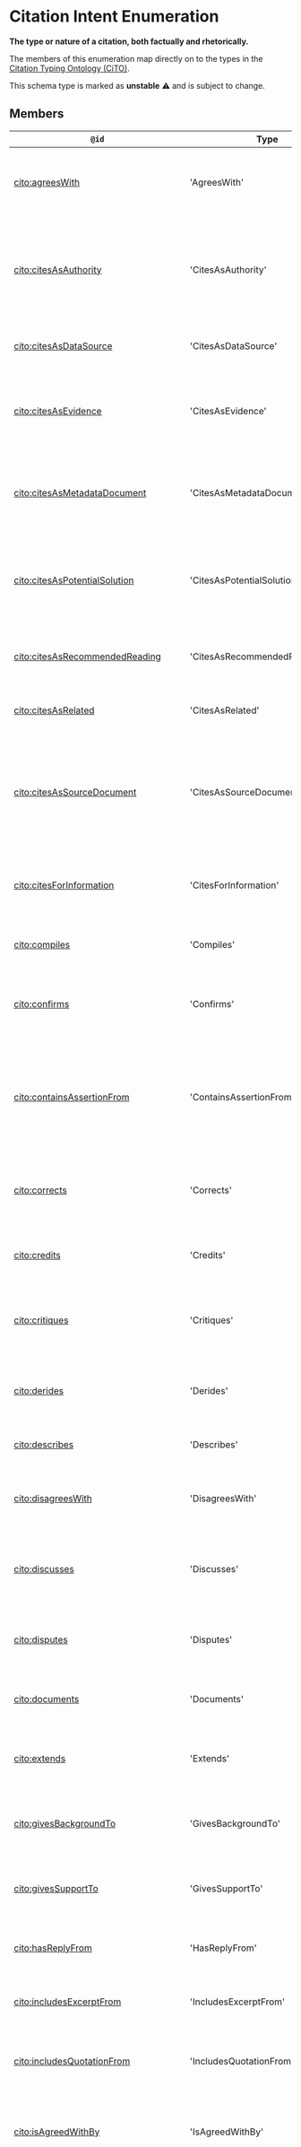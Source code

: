 # Citation Intent Enumeration

**The type or nature of a citation, both factually and rhetorically.**

The members of this enumeration map directly on to the types in the [Citation Typing Ontology (CiTO)](http://www.sparontologies.net/ontologies/cito).

This schema type is marked as **unstable** ⚠️ and is subject to change.

## Members

| `@id`                                                                                         | Type                            | Description                                                                                                                                                                                                                                                                  |
| --------------------------------------------------------------------------------------------- | ------------------------------- | ---------------------------------------------------------------------------------------------------------------------------------------------------------------------------------------------------------------------------------------------------------------------------- |
| [cito:agreesWith](https://sparontologies.github.io/cito/current/cito.html)                    | 'AgreesWith'                    | The citing entity agrees with statements, ideas or conclusions presented in the cited entity                                                                                                                                                                                 |
| [cito:citesAsAuthority](https://sparontologies.github.io/cito/current/cito.html)              | 'CitesAsAuthority'              | The citing entity cites the cited entity as one that provides an authoritative description or definition of the subject under discussion                                                                                                                                     |
| [cito:citesAsDataSource](https://sparontologies.github.io/cito/current/cito.html)             | 'CitesAsDataSource'             | The citing entity cites the cited entity as source of data                                                                                                                                                                                                                   |
| [cito:citesAsEvidence](https://sparontologies.github.io/cito/current/cito.html)               | 'CitesAsEvidence'               | The citing entity cites the cited entity as source of factual evidence for statements it contains                                                                                                                                                                            |
| [cito:citesAsMetadataDocument](https://sparontologies.github.io/cito/current/cito.html)       | 'CitesAsMetadataDocument'       | The citing entity cites the cited entity as being the container of metadata describing the citing entity                                                                                                                                                                     |
| [cito:citesAsPotentialSolution](https://sparontologies.github.io/cito/current/cito.html)      | 'CitesAsPotentialSolution'      | The citing entity cites the cited entity as providing or containing a possible solution to the issues being discussed                                                                                                                                                        |
| [cito:citesAsRecommendedReading](https://sparontologies.github.io/cito/current/cito.html)     | 'CitesAsRecommendedReading'     | The citing entity cites the cited entity as an item of recommended reading                                                                                                                                                                                                   |
| [cito:citesAsRelated](https://sparontologies.github.io/cito/current/cito.html)                | 'CitesAsRelated'                | The citing entity cites the cited entity as one that is related                                                                                                                                                                                                              |
| [cito:citesAsSourceDocument](https://sparontologies.github.io/cito/current/cito.html)         | 'CitesAsSourceDocument'         | The citing entity cites the cited entity as being the entity from which the citing entity is derived, or about which the citing entity contains metadata                                                                                                                     |
| [cito:citesForInformation](https://sparontologies.github.io/cito/current/cito.html)           | 'CitesForInformation'           | The citing entity cites the cited entity as a source of information on the subject under discussion                                                                                                                                                                          |
| [cito:compiles](https://sparontologies.github.io/cito/current/cito.html)                      | 'Compiles'                      | The citing entity is used to create or compile the cited entity                                                                                                                                                                                                              |
| [cito:confirms](https://sparontologies.github.io/cito/current/cito.html)                      | 'Confirms'                      | The citing entity confirms facts, ideas or statements presented in the cited entity                                                                                                                                                                                          |
| [cito:containsAssertionFrom](https://sparontologies.github.io/cito/current/cito.html)         | 'ContainsAssertionFrom'         | The citing entity contains a statement of fact or a logical assertion (or a collection of such facts and/or assertions) originally present in the cited entity                                                                                                               |
| [cito:corrects](https://sparontologies.github.io/cito/current/cito.html)                      | 'Corrects'                      | The citing entity corrects statements, ideas or conclusions presented in the cited entity                                                                                                                                                                                    |
| [cito:credits](https://sparontologies.github.io/cito/current/cito.html)                       | 'Credits'                       | The citing entity acknowledges contributions made by the cited entity                                                                                                                                                                                                        |
| [cito:critiques](https://sparontologies.github.io/cito/current/cito.html)                     | 'Critiques'                     | The citing entity critiques statements, ideas or conclusions presented in the cited entity                                                                                                                                                                                   |
| [cito:derides](https://sparontologies.github.io/cito/current/cito.html)                       | 'Derides'                       | The citing entity express derision for the cited entity, or for ideas or conclusions contained within it                                                                                                                                                                     |
| [cito:describes](https://sparontologies.github.io/cito/current/cito.html)                     | 'Describes'                     | The citing entity describes the cited entity                                                                                                                                                                                                                                 |
| [cito:disagreesWith](https://sparontologies.github.io/cito/current/cito.html)                 | 'DisagreesWith'                 | The citing entity disagrees with statements, ideas or conclusions presented in the cited entity                                                                                                                                                                              |
| [cito:discusses](https://sparontologies.github.io/cito/current/cito.html)                     | 'Discusses'                     | The citing entity discusses statements, ideas or conclusions presented in the cited entity                                                                                                                                                                                   |
| [cito:disputes](https://sparontologies.github.io/cito/current/cito.html)                      | 'Disputes'                      | The citing entity disputes statements, ideas or conclusions presented in the cited entity                                                                                                                                                                                    |
| [cito:documents](https://sparontologies.github.io/cito/current/cito.html)                     | 'Documents'                     | The citing entity documents information about the cited entity                                                                                                                                                                                                               |
| [cito:extends](https://sparontologies.github.io/cito/current/cito.html)                       | 'Extends'                       | The citing entity extends facts, ideas or understandings presented in the cited entity                                                                                                                                                                                       |
| [cito:givesBackgroundTo](https://sparontologies.github.io/cito/current/cito.html)             | 'GivesBackgroundTo'             | The cited entity provides background information for the citing entity                                                                                                                                                                                                       |
| [cito:givesSupportTo](https://sparontologies.github.io/cito/current/cito.html)                | 'GivesSupportTo'                | The cited entity provides intellectual or factual support for the citing entity                                                                                                                                                                                              |
| [cito:hasReplyFrom](https://sparontologies.github.io/cito/current/cito.html)                  | 'HasReplyFrom'                  | The cited entity evokes a reply from the citing entity                                                                                                                                                                                                                       |
| [cito:includesExcerptFrom](https://sparontologies.github.io/cito/current/cito.html)           | 'IncludesExcerptFrom'           | The citing entity includes one or more excerpts from the cited entity                                                                                                                                                                                                        |
| [cito:includesQuotationFrom](https://sparontologies.github.io/cito/current/cito.html)         | 'IncludesQuotationFrom'         | The citing entity includes one or more quotations from the cited entity                                                                                                                                                                                                      |
| [cito:isAgreedWithBy](https://sparontologies.github.io/cito/current/cito.html)                | 'IsAgreedWithBy'                | The cited entity contains statements, ideas or conclusions with which the citing entity agrees                                                                                                                                                                               |
| [cito:isCitedAsAuthorityBy](https://sparontologies.github.io/cito/current/cito.html)          | 'IsCitedAsAuthorityBy'          | The cited entity is cited as providing an authoritative description or definition of the subject under discussion in the citing entity                                                                                                                                       |
| [cito:isCitedAsDataSourceBy](https://sparontologies.github.io/cito/current/cito.html)         | 'IsCitedAsDataSourceBy'         | The cited entity is cited as a data source by the citing entity                                                                                                                                                                                                              |
| [cito:isCitedAsEvidenceBy](https://sparontologies.github.io/cito/current/cito.html)           | 'IsCitedAsEvidenceBy'           | The cited entity is cited for providing factual evidence to the citing entity                                                                                                                                                                                                |
| [cito:isCitedAsMetadataDocumentBy](https://sparontologies.github.io/cito/current/cito.html)   | 'IsCitedAsMetadataDocumentBy'   | The cited entity is cited as being the container of metadata relating to the citing entity                                                                                                                                                                                   |
| [cito:isCitedAsPontentialSolutionBy](https://sparontologies.github.io/cito/current/cito.html) | 'IsCitedAsPontentialSolutionBy' | The cited entity is cited as providing or containing a possible solution to the issues being discussed in the citing entity                                                                                                                                                  |
| [cito:isCitedAsRecommendedReadingBy](https://sparontologies.github.io/cito/current/cito.html) | 'IsCitedAsRecommendedReadingBy' | The cited entity is cited by the citing entity as an item of recommended reading                                                                                                                                                                                             |
| [cito:isCitedAsRelatedBy](https://sparontologies.github.io/cito/current/cito.html)            | 'IsCitedAsRelatedBy'            | The cited entity is cited as being related to the citing entity                                                                                                                                                                                                              |
| [cito:isCitedAsSourceDocumentBy](https://sparontologies.github.io/cito/current/cito.html)     | 'IsCitedAsSourceDocumentBy'     | The cited entity is cited as being the entity from which the citing entity is derived, or about which the citing entity contains metadata                                                                                                                                    |
| [cito:isCitedBy](https://sparontologies.github.io/cito/current/cito.html)                     | 'IsCitedBy'                     | The cited entity (the subject of the RDF triple) is cited by the citing entity (the object of the triple)                                                                                                                                                                    |
| [cito:isCitedForInformationBy](https://sparontologies.github.io/cito/current/cito.html)       | 'IsCitedForInformationBy'       | The cited entity is cited as a source of information on the subject under discussion in the citing entity                                                                                                                                                                    |
| [cito:isCompiledBy](https://sparontologies.github.io/cito/current/cito.html)                  | 'IsCompiledBy'                  | The cited entity is the result of a compile or creation event using the citing entity                                                                                                                                                                                        |
| [cito:isConfirmedBy](https://sparontologies.github.io/cito/current/cito.html)                 | 'IsConfirmedBy'                 | The cited entity presents facts, ideas or statements that are confirmed by the citing entity                                                                                                                                                                                 |
| [cito:isCorrectedBy](https://sparontologies.github.io/cito/current/cito.html)                 | 'IsCorrectedBy'                 | The cited entity presents statements, ideas or conclusions that are corrected by the citing entity                                                                                                                                                                           |
| [cito:isCreditedBy](https://sparontologies.github.io/cito/current/cito.html)                  | 'IsCreditedBy'                  | The cited entity makes contributions that are acknowledged by the citing entity                                                                                                                                                                                              |
| [cito:isCritiquedBy](https://sparontologies.github.io/cito/current/cito.html)                 | 'IsCritiquedBy'                 | The cited entity presents statements, ideas or conclusions that are critiqued by the citing entity                                                                                                                                                                           |
| [cito:isDeridedBy](https://sparontologies.github.io/cito/current/cito.html)                   | 'IsDeridedBy'                   | The cited entity contains ideas or conclusions for which the citing entity express derision                                                                                                                                                                                  |
| [cito:isDescribedBy](https://sparontologies.github.io/cito/current/cito.html)                 | 'IsDescribedBy'                 | The cited entity is described by the citing entity                                                                                                                                                                                                                           |
| [cito:isDisagreedWithBy](https://sparontologies.github.io/cito/current/cito.html)             | 'IsDisagreedWithBy'             | The cited entity presents statements, ideas or conclusions that are disagreed with by the citing entity                                                                                                                                                                      |
| [cito:isDiscussedBy](https://sparontologies.github.io/cito/current/cito.html)                 | 'IsDiscussedBy'                 | The cited entity presents statements, ideas or conclusions that are discussed by the citing entity                                                                                                                                                                           |
| [cito:isDisputedBy](https://sparontologies.github.io/cito/current/cito.html)                  | 'IsDisputedBy'                  | The cited entity presents statements, ideas or conclusions that are disputed by the citing entity                                                                                                                                                                            |
| [cito:isDocumentedBy](https://sparontologies.github.io/cito/current/cito.html)                | 'IsDocumentedBy'                | Information about the cited entity is documented by the citing entity                                                                                                                                                                                                        |
| [cito:isExtendedBy](https://sparontologies.github.io/cito/current/cito.html)                  | 'IsExtendedBy'                  | The cited entity presents facts, ideas or understandings that are extended by the citing entity                                                                                                                                                                              |
| [cito:isLinkedToBy](https://sparontologies.github.io/cito/current/cito.html)                  | 'IsLinkedToBy'                  | The cited entity is the target for an HTTP Uniform Resource Locator (URL) link within the citing entity                                                                                                                                                                      |
| [cito:isParodiedBy](https://sparontologies.github.io/cito/current/cito.html)                  | 'IsParodiedBy'                  | The characteristic style or content of the cited entity is imitated by the citing entity for comic effect, usually without explicit citation                                                                                                                                 |
| [cito:isPlagiarizedBy](https://sparontologies.github.io/cito/current/cito.html)               | 'IsPlagiarizedBy'               | The cited entity is plagiarized by the author of the citing entity, who includes within the citing entity textual or other elements from the cited entity without formal acknowledgement of their source                                                                     |
| [cito:isQualifiedBy](https://sparontologies.github.io/cito/current/cito.html)                 | 'IsQualifiedBy'                 | The cited entity presents statements, ideas or conclusions that are qualified or have conditions placed upon them by the citing entity                                                                                                                                       |
| [cito:isRefutedBy](https://sparontologies.github.io/cito/current/cito.html)                   | 'IsRefutedBy'                   | The cited entity presents statements, ideas or conclusions that are refuted by the citing entity                                                                                                                                                                             |
| [cito:isRetractedBy](https://sparontologies.github.io/cito/current/cito.html)                 | 'IsRetractedBy'                 | The cited entity is formally retracted by the citing entity                                                                                                                                                                                                                  |
| [cito:isReviewedBy](https://sparontologies.github.io/cito/current/cito.html)                  | 'IsReviewedBy'                  | The cited entity presents statements, ideas or conclusions that are reviewed by the citing entity                                                                                                                                                                            |
| [cito:isRidiculedBy](https://sparontologies.github.io/cito/current/cito.html)                 | 'IsRidiculedBy'                 | The cited entity or aspects of its contents are ridiculed by the citing entity                                                                                                                                                                                               |
| [cito:isSpeculatedOnBy](https://sparontologies.github.io/cito/current/cito.html)              | 'IsSpeculatedOnBy'              | The cited entity is cited because the citing article contains speculations on its content or ideas                                                                                                                                                                           |
| [cito:isSupportedBy](https://sparontologies.github.io/cito/current/cito.html)                 | 'IsSupportedBy'                 | The cited entity receives intellectual or factual support from the citing entity                                                                                                                                                                                             |
| [cito:isUpdatedBy](https://sparontologies.github.io/cito/current/cito.html)                   | 'IsUpdatedBy'                   | The cited entity presents statements, ideas, hypotheses or understanding that are updated by the cited entity                                                                                                                                                                |
| [cito:likes](https://sparontologies.github.io/cito/current/cito.html)                         | 'Likes'                         | A property that permits you to express appreciation of or interest in something that is the object of the RDF triple, or to express that it is worth thinking about even if you do not agree with its content, enabling social media 'likes' statements to be encoded in RDF |
| [cito:linksTo](https://sparontologies.github.io/cito/current/cito.html)                       | 'LinksTo'                       | The citing entity provides a link, in the form of an HTTP Uniform Resource Locator (URL), to the cited entity                                                                                                                                                                |
| [cito:obtainsBackgroundFrom](https://sparontologies.github.io/cito/current/cito.html)         | 'ObtainsBackgroundFrom'         | The citing entity obtains background information from the cited entity                                                                                                                                                                                                       |
| [cito:obtainsSupportFrom](https://sparontologies.github.io/cito/current/cito.html)            | 'ObtainsSupportFrom'            | The citing entity obtains intellectual or factual support from the cited entity                                                                                                                                                                                              |
| [cito:parodies](https://sparontologies.github.io/cito/current/cito.html)                      | 'Parodies'                      | The citing entity imitates the characteristic style or content of the cited entity for comic effect, usually without explicit citation                                                                                                                                       |
| [cito:plagiarizes](https://sparontologies.github.io/cito/current/cito.html)                   | 'Plagiarizes'                   | A property indicating that the author of the citing entity plagiarizes the cited entity, by including textual or other elements from the cited entity without formal acknowledgement of their source                                                                         |
| [cito:providesAssertionFor](https://sparontologies.github.io/cito/current/cito.html)          | 'ProvidesAssertionFor'          | The cited entity contains and is the original source of a statement of fact or a logical assertion (or a collection of such facts and/or assertions) that is to be found in the citing entity                                                                                |
| [cito:providesConclusionsFor](https://sparontologies.github.io/cito/current/cito.html)        | 'ProvidesConclusionsFor'        | The cited entity presents conclusions that are used in work described in the citing entity                                                                                                                                                                                   |
| [cito:providesDataFor](https://sparontologies.github.io/cito/current/cito.html)               | 'ProvidesDataFor'               | The cited entity presents data that are used in work described in the citing entity                                                                                                                                                                                          |
| [cito:providesExcerptFor](https://sparontologies.github.io/cito/current/cito.html)            | 'ProvidesExcerptFor'            | The cited entity contains information, usually of a textual nature, that is excerpted by (used as an excerpt within) the citing entity                                                                                                                                       |
| [cito:providesMethodFor](https://sparontologies.github.io/cito/current/cito.html)             | 'ProvidesMethodFor'             | The cited entity details a method that is used in work described by the citing entity                                                                                                                                                                                        |
| [cito:providesQuotationFor](https://sparontologies.github.io/cito/current/cito.html)          | 'ProvidesQuotationFor'          | The cited entity contains information, usually of a textual nature, that is quoted by (used as a quotation within) the citing entity                                                                                                                                         |
| [cito:qualifies](https://sparontologies.github.io/cito/current/cito.html)                     | 'Qualifies'                     | The citing entity qualifies or places conditions or restrictions upon statements, ideas or conclusions presented in the cited entity                                                                                                                                         |
| [cito:refutes](https://sparontologies.github.io/cito/current/cito.html)                       | 'Refutes'                       | The citing entity refutes statements, ideas or conclusions presented in the cited entity                                                                                                                                                                                     |
| [cito:repliesTo](https://sparontologies.github.io/cito/current/cito.html)                     | 'RepliesTo'                     | The citing entity replies to statements, ideas or criticisms presented in the cited entity                                                                                                                                                                                   |
| [cito:retracts](https://sparontologies.github.io/cito/current/cito.html)                      | 'Retracts'                      | The citing entity constitutes a formal retraction of the cited entity                                                                                                                                                                                                        |
| [cito:reviews](https://sparontologies.github.io/cito/current/cito.html)                       | 'Reviews'                       | The citing entity reviews statements, ideas or conclusions presented in the cited entity                                                                                                                                                                                     |
| [cito:ridicules](https://sparontologies.github.io/cito/current/cito.html)                     | 'Ridicules'                     | The citing entity ridicules the cited entity or aspects of its contents                                                                                                                                                                                                      |
| [cito:sharesAuthorInstitutionWith](https://sparontologies.github.io/cito/current/cito.html)   | 'SharesAuthorInstitutionWith'   | Each entity has at least one author that shares a common institutional affiliation with an author of the other entity                                                                                                                                                        |
| [cito:sharesAuthorWith](https://sparontologies.github.io/cito/current/cito.html)              | 'SharesAuthorWith'              | Each entity has at least one author in common with the other entity                                                                                                                                                                                                          |
| [cito:sharesFundingAgencyWith](https://sparontologies.github.io/cito/current/cito.html)       | 'SharesFundingAgencyWith'       | The two entities result from activities that have been funded by the same funding agency                                                                                                                                                                                     |
| [cito:sharesJournalWith](https://sparontologies.github.io/cito/current/cito.html)             | 'SharesJournalWith'             | The citing and cited bibliographic resources are published in the same journal                                                                                                                                                                                               |
| [cito:sharesPublicationVenueWith](https://sparontologies.github.io/cito/current/cito.html)    | 'SharesPublicationVenueWith'    | The citing and cited bibliographic resources are published in same publication venue                                                                                                                                                                                         |
| [cito:speculatesOn](https://sparontologies.github.io/cito/current/cito.html)                  | 'SpeculatesOn'                  | The citing entity speculates on something within or related to the cited entity, without firm evidence                                                                                                                                                                       |
| [cito:supports](https://sparontologies.github.io/cito/current/cito.html)                      | 'Supports'                      | The citing entity provides intellectual or factual support for statements, ideas or conclusions presented in the cited entity                                                                                                                                                |
| [cito:updates](https://sparontologies.github.io/cito/current/cito.html)                       | 'Updates'                       | The citing entity updates statements, ideas, hypotheses or understanding presented in the cited entity                                                                                                                                                                       |
| [cito:usesConclusionsFrom](https://sparontologies.github.io/cito/current/cito.html)           | 'UsesConclusionsFrom'           | The citing entity describes work that uses conclusions presented in the cited entity                                                                                                                                                                                         |
| [cito:usesDataFrom](https://sparontologies.github.io/cito/current/cito.html)                  | 'UsesDataFrom'                  | The citing entity describes work that uses data presented in the cited entity                                                                                                                                                                                                |
| [cito:usesMethodIn](https://sparontologies.github.io/cito/current/cito.html)                  | 'UsesMethodIn'                  | The citing entity describes work that uses a method detailed in the cited entity                                                                                                                                                                                             |

## Properties

| Name           | `@id`                                                    | Type                                                                                                 | Description                                                         | Inherited from      |
| -------------- | -------------------------------------------------------- | ---------------------------------------------------------------------------------------------------- | ------------------------------------------------------------------- | ------------------- |
| alternateNames | [schema:alternateName](https://schema.org/alternateName) | Array of string                                                                                      | Alternate names (aliases) for the item.                             | [Thing](Thing.md)   |
| description    | [schema:description](https://schema.org/description)     | Array of [BlockContent](BlockContent.md) _or_ Array of [InlineContent](InlineContent.md) _or_ string | A description of the item. See note [1](#notes).                    | [Thing](Thing.md)   |
| id             | [schema:id](https://schema.org/id)                       | string                                                                                               | The identifier for this item.                                       | [Entity](Entity.md) |
| identifiers    | [schema:identifier](https://schema.org/identifier)       | Array of ([PropertyValue](PropertyValue.md) _or_ string)                                             | Any kind of identifier for any kind of Thing. See note [2](#notes). | [Thing](Thing.md)   |
| images         | [schema:image](https://schema.org/image)                 | Array of ([ImageObject](ImageObject.md) _or_ Format 'uri')                                           | Images of the item.                                                 | [Thing](Thing.md)   |
| meta           | [stencila:meta](https://schema.stenci.la/meta.jsonld)    | object                                                                                               | Metadata associated with this item.                                 | [Entity](Entity.md) |
| name           | [schema:name](https://schema.org/name)                   | string                                                                                               | The name of the item.                                               | [Thing](Thing.md)   |
| url            | [schema:url](https://schema.org/url)                     | Format 'uri'                                                                                         | The URL of the item.                                                | [Thing](Thing.md)   |

## Notes

1. **description** : Allows for the description to be an array of nodes (e.g. an array of inline content, or a couple of paragraphs), or a string. The `minItems` restriction avoids a string being coerced into an array with a single string item.
2. **identifiers** : Some identifiers have specific properties e.g the `issn` property for the `Periodical` type. These should be used in preference to this property which is intended for identifiers that do not yet have a specific property. Identifiers can be represented as strings, but using a `PropertyValue` will usually be better because it allows for `propertyID` (i.e. the type of identifier).

## Related

- Parent: [Enumeration](Enumeration.md)
- Descendants: None

## Available as

- [JSON-LD](https://schema.stenci.la/CitationIntentEnumeration.jsonld)
- [JSON Schema](https://schema.stenci.la/v1/CitationIntentEnumeration.schema.json)
- Python [`class CitationIntentEnumeration`](https://stencila.github.io/schema/python/docs/types.html#schema.types.CitationIntentEnumeration)
- TypeScript [`interface CitationIntentEnumeration`](https://stencila.github.io/schema/ts/docs/interfaces/citationintentenumeration.html)
- R [`class CitationIntentEnumeration`](https://cran.r-project.org/web/packages/stencilaschema/stencilaschema.pdf)
- Rust [`struct CitationIntentEnumeration`](https://docs.rs/stencila-schema/latest/stencila_schema/struct.CitationIntentEnumeration.html)

## Source

This documentation was generated from [CitationIntentEnumeration.schema.yaml](https://github.com/stencila/stencila/blob/master/schema/schema/CitationIntentEnumeration.schema.yaml).

